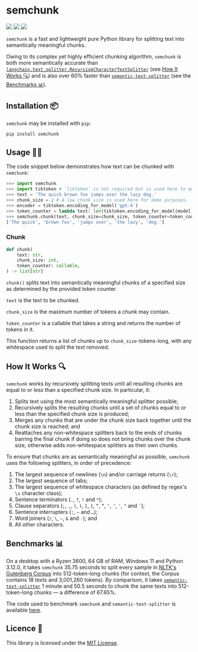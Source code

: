 # semchunk
<a href="https://pypi.org/project/semchunk/" alt="PyPI Version"><img src="https://img.shields.io/pypi/v/semchunk"></a> <a href="https://github.com/umarbutler/semchunk/actions/workflows/ci.yml" alt="Build Status"><img src="https://img.shields.io/github/actions/workflow/status/umarbutler/semchunk/ci.yml?branch=main"></a> <a href="https://app.codecov.io/gh/umarbutler/semchunk" alt="Code Coverage"><img src="https://img.shields.io/codecov/c/github/umarbutler/semchunk"></a> <!-- <a href="https://pypistats.org/packages/semchunk" alt="Downloads"><img src="https://img.shields.io/pypi/dm/semchunk"></a> -->

`semchunk` is a fast and lightweight pure Python library for splitting text into semantically meaningful chunks.

Owing to its complex yet highly efficient chunking algorithm, `semchunk` is both more semantically accurate than [`langchain.text_splitter.RecursiveCharacterTextSplitter`](https://python.langchain.com/docs/modules/data_connection/document_transformers/text_splitters/recursive_text_splitter) (see [How It Works 🔍](#how-it-works-)) and is also over 60% faster than [`semantic-text-splitter`](https://pypi.org/project/semantic-text-splitter/) (see the [Benchmarks 📊](#benchmarks-)).

## Installation 📦
`semchunk` may be installed with `pip`:
```bash
pip install semchunk
```

## Usage 👩‍💻
The code snippet below demonstrates how text can be chunked with `semchunk`:
```python
>>> import semchunk
>>> import tiktoken # `tiktoken` is not required but is used here to quickly count tokens.
>>> text = 'The quick brown fox jumps over the lazy dog.'
>>> chunk_size = 2 # A low chunk size is used here for demo purposes.
>>> encoder = tiktoken.encoding_for_model('gpt-4')
>>> token_counter = lambda text: len(tiktoken.encoding_for_model(model).encode(text)) # `token_counter` may be swapped out for any function capable of counting tokens.
>>> semchunk.chunk(text, chunk_size=chunk_size, token_counter=token_counter)
['The quick', 'brown fox', 'jumps over', 'the lazy', 'dog.']
```

### Chunk
```python
def chunk(
    text: str,
    chunk_size: int,
    token_counter: callable,
) -> list[str]
```

`chunk()` splits text into semantically meaningful chunks of a specified size as determined by the provided token counter.

`text` is the text to be chunked.

`chunk_size` is the maximum number of tokens a chunk may contain.

`token_counter` is a callable that takes a string and returns the number of tokens in it.

This function returns a list of chunks up to `chunk_size`-tokens-long, with any whitespace used to split the text removed.

## How It Works 🔍
`semchunk` works by recursively splitting texts until all resulting chunks are equal to or less than a specified chunk size. In particular, it:
1. Splits text using the most semantically meaningful splitter possible;
1. Recursively splits the resulting chunks until a set of chunks equal to or less than the specified chunk size is produced;
1. Merges any chunks that are under the chunk size back together until the chunk size is reached; and
1. Reattaches any non-whitespace splitters back to the ends of chunks barring the final chunk if doing so does not bring chunks over the chunk size, otherwise adds non-whitespace splitters as their own chunks.

To ensure that chunks are as semantically meaningful as possible, `semchunk` uses the following splitters, in order of precedence:
1. The largest sequence of newlines (`\n`) and/or carriage returns (`\r`);
1. The largest sequence of tabs;
1. The largest sequence of whitespace characters (as defined by regex's `\s` character class);
1. Sentence terminators (`.`, `?`, `!` and `*`);
1. Clause separators (`;`, `,`, `(`, `)`, `[`, `]`, `“`, `”`, `‘`, `’`, `'`, `"` and `` ` ``);
1. Sentence interrupters (`:`, `—` and `…`);
1. Word joiners (`/`, `\`, `–`, `&` and `-`); and
1. All other characters.

## Benchmarks 📊
On a desktop with a Ryzen 3600, 64 GB of RAM, Windows 11 and Python 3.12.0, it takes `semchunk` 35.75 seconds to split every sample in [NLTK's Gutenberg Corpus](https://www.nltk.org/howto/corpus.html#plaintext-corpora) into 512-token-long chunks (for context, the Corpus contains 18 texts and 3,001,260 tokens). By comparison, it takes [`semantic-text-splitter`](https://pypi.org/project/semantic-text-splitter/) 1 minute and 50.5 seconds to chunk the same texts into 512-token-long chunks — a difference of 67.65%.

The code used to benchmark `semchunk` and `semantic-text-splitter` is available [here](tests/bench.py).

## Licence 📄
This library is licensed under the [MIT License](https://github.com/umarbutler/semchunk/blob/main/LICENSE).
